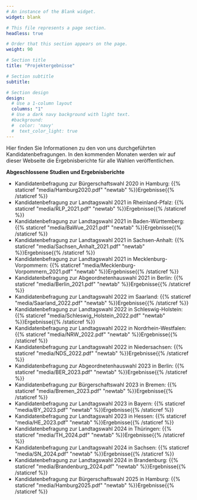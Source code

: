 ```yaml
---
# An instance of the Blank widget.
widget: blank

# This file represents a page section.
headless: true

# Order that this section appears on the page.
weight: 90

# Section title
title: "Projektergebnisse"

# Section subtitle
subtitle:

# Section design
design:
  # Use a 1-column layout
  columns: "1"
  # Use a dark navy background with light text.
  #background:
  #  color: 'navy'
  #  text_color_light: true
---
```


Hier finden Sie Informationen zu den von uns durchgeführten Kandidatenbefragungen. In den kommenden Monaten werden wir auf dieser Webseite die Ergebnisberichte für alle Wahlen veröffentlichen.

**Abgeschlossene Studien und Ergebnisberichte**
* Kandidatenbefragung zur Bürgerschaftswahl 2020 in Hamburg: {{% staticref "media/Hamburg2020.pdf" "newtab" %}}Ergebnisse{{% /staticref %}}
* Kandidatenbefragung zur Landtagswahl 2021 in Rheinland-Pfalz: {{% staticref "media/RLP_2021.pdf" "newtab" %}}Ergebnisse{{% /staticref %}}
* Kandidatenbefragung zur Landtagswahl 2021 in Baden-Württemberg: {{% staticref "media/BaWue_2021.pdf" "newtab" %}}Ergebnisse{{% /staticref %}}
* Kandidatenbefragung zur Landtagswahl 2021 in Sachsen-Anhalt: {{% staticref "media/Sachsen_Anhalt_2021.pdf" "newtab" %}}Ergebnisse{{% /staticref %}}
* Kandidatenbefragung zur Landtagswahl 2021 in Mecklenburg-Vorpommern: {{% staticref "media/Mecklenburg-Vorpommern_2021.pdf" "newtab" %}}Ergebnisse{{% /staticref %}}
* Kandidatenbefragung zur Abgeordnetenhauswahl 2021 in Berlin: {{% staticref "media/Berlin_2021.pdf" "newtab" %}}Ergebnisse{{% /staticref %}}
* Kandidatenbefragung zur Landtagswahl 2022 im Saarland: {{% staticref "media/Saarland_2022.pdf" "newtab" %}}Ergebnisse{{% /staticref %}}
* Kandidatenbefragung zur Landtagswahl 2022 in Schleswig-Holstein: {{% staticref "media/Schleswig_Holstein_2022.pdf" "newtab" %}}Ergebnisse{{% /staticref %}}
* Kandidatenbefragung zur Landtagswahl 2022 in Nordrhein-Westfalen: {{% staticref "media/NRW_2022.pdf" "newtab" %}}Ergebnisse{{% /staticref %}} 
* Kandidatenbefragung zur Landtagswahl 2022 in Niedersachsen: {{% staticref "media/NDS_2022.pdf" "newtab" %}}Ergebnisse{{% /staticref %}}
* Kandidatenbefragung zur Abgeordnetenhauswahl 2023 in Berlin: {{% staticref "media/BER_2023.pdf" "newtab" %}}Ergebnisse{{% /staticref %}}
* Kandidatenbefragung zur Bürgerschaftswahl 2023 in Bremen: {{% staticref "media/Bremen_2023.pdf" "newtab" %}}Ergebnisse{{% /staticref %}}
* Kandidatenbefragung zur Landtagswahl 2023 in Bayern: {{% staticref "media/BY_2023.pdf" "newtab" %}}Ergebnisse{{% /staticref %}}
* Kandidatenbefragung zur Landtagswahl 2023 in Hessen: {{% staticref "media/HE_2023.pdf" "newtab" %}}Ergebnisse{{% /staticref %}}
* Kandidatenbefragung zur Landtagswahl 2024 in Thüringen: {{% staticref "media/TH_2024.pdf" "newtab" %}}Ergebnisse{{% /staticref %}}
* Kandidatenbefragung zur Landtagswahl 2024 in Sachsen: {{% staticref "media/SN_2024.pdf" "newtab" %}}Ergebnisse{{% /staticref %}}
* Kandidatenbefragung zur Landtagswahl 2024 in Brandenburg: {{% staticref "media/Brandenburg_2024.pdf" "newtab" %}}Ergebnisse{{% /staticref %}}
* Kandidatenbefragung zur Bürgerschaftswahl 2025 in Hamburg: {{% staticref "media/Hamburg2025.pdf" "newtab" %}}Ergebnisse{{% /staticref %}}

